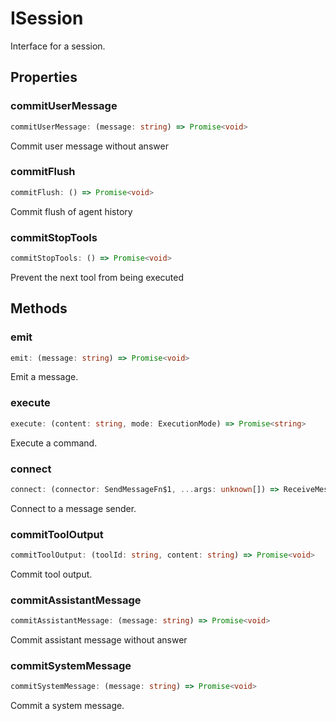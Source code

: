 # ISession

Interface for a session.

## Properties

### commitUserMessage

```ts
commitUserMessage: (message: string) => Promise<void>
```

Commit user message without answer

### commitFlush

```ts
commitFlush: () => Promise<void>
```

Commit flush of agent history

### commitStopTools

```ts
commitStopTools: () => Promise<void>
```

Prevent the next tool from being executed

## Methods

### emit

```ts
emit: (message: string) => Promise<void>
```

Emit a message.

### execute

```ts
execute: (content: string, mode: ExecutionMode) => Promise<string>
```

Execute a command.

### connect

```ts
connect: (connector: SendMessageFn$1, ...args: unknown[]) => ReceiveMessageFn
```

Connect to a message sender.

### commitToolOutput

```ts
commitToolOutput: (toolId: string, content: string) => Promise<void>
```

Commit tool output.

### commitAssistantMessage

```ts
commitAssistantMessage: (message: string) => Promise<void>
```

Commit assistant message without answer

### commitSystemMessage

```ts
commitSystemMessage: (message: string) => Promise<void>
```

Commit a system message.
